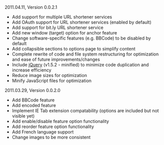 2011.04.11, Version 0.0.2.1

* Add support for multiple URL shortener services
* Add OAuth support for URL shortener services (enabled by default)
* Add support for bit.ly URL shortener service
* Add new window (target) option for anchor feature
* Change software-specific features (e.g. BBCode) to be disabled by default
* Add collapsible sections to options page to simplify content
* Complete rewrite of code and file system restructuring for optimization and ease of future improvements/changes
* Include [jQuery](http://jquery.com/) (v1.5.2 - minified) to minimize code duplication and increase efficiency
* Reduce image sizes for optimization
* Minify JavaScript files for optimization

2011.03.29, Version 0.0.2.0

* Add BBCode feature
* Add encoded feature
* Implement IE Tab extension compatability (options are included but not visible yet)
* Add enable/disable feature option functionality
* Add reorder feature option functionality
* Add French language support
* Change images to be more consistent
